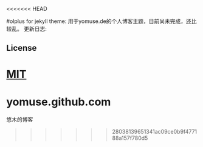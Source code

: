 <<<<<<< HEAD

#olplus for jekyll theme:
  用于yomuse.de的个人博客主题，目前尚未完成，还比较乱。
  更新日志:
    

## License

[MIT](http://opensource.org/licenses/MIT)
=======
yomuse.github.com
=================

悠木的博客
>>>>>>> 28038139651341ac09ce0b9f477188a157f780d5
